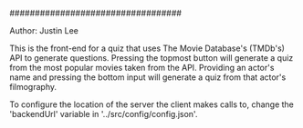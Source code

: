 ##################################

Author: Justin Lee

This is the front-end for a quiz that uses The Movie Database's (TMDb's) API to generate questions.
Pressing the topmost button will generate a quiz from the most popular movies taken from the API.
Providing an actor's name and pressing the bottom input will generate a quiz from that actor's filmography.

To configure the location of the server the client makes calls to, change the 'backendUrl' variable in '../src/config/config.json'.